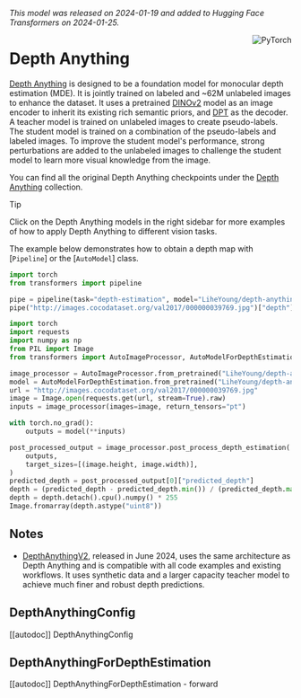 <!--Copyright 2024 The HuggingFace Team. All rights reserved.

Licensed under the Apache License, Version 2.0 (the "License"); you may not use this file except in compliance with
the License. You may obtain a copy of the License at

http://www.apache.org/licenses/LICENSE-2.0

Unless required by applicable law or agreed to in writing, software distributed under the License is distributed on
an "AS IS" BASIS, WITHOUT WARRANTIES OR CONDITIONS OF ANY KIND, either express or implied. See the License for the
specific language governing permissions and limitations under the License.

⚠️ Note that this file is in Markdown but contain specific syntax for our doc-builder (similar to MDX) that may not be
rendered properly in your Markdown viewer.

-->
*This model was released on 2024-01-19 and added to Hugging Face Transformers on 2024-01-25.*

<div style="float: right;">
    <div class="flex flex-wrap space-x-1">
        <img alt="PyTorch" src="https://img.shields.io/badge/PyTorch-DE3412?style=flat&logo=pytorch&logoColor=white">
    </div>
</div>

# Depth Anything

[Depth Anything](https://huggingface.co/papers/2401.10891) is designed to be a foundation model for monocular depth estimation (MDE). It is jointly trained on labeled and ~62M unlabeled images to enhance the dataset. It uses a pretrained [DINOv2](./dinov2) model as an image encoder to inherit its existing rich semantic priors, and [DPT](./dpt) as the decoder. A teacher model is trained on unlabeled images to create pseudo-labels. The student model is trained on a combination of the pseudo-labels and labeled images. To improve the student model's performance, strong perturbations are added to the unlabeled images to challenge the student model to learn more visual knowledge from the image.

You can find all the original Depth Anything checkpoints under the [Depth Anything](https://huggingface.co/collections/LiheYoung/depth-anything-release-65b317de04eec72abf6b55aa) collection.

> [!TIP]
> Click on the Depth Anything models in the right sidebar for more examples of how to apply Depth Anything to different vision tasks.

The example below demonstrates how to obtain a depth map with [`Pipeline`] or the [`AutoModel`] class.

<hfoptions id="usage">
<hfoption id="Pipeline">

```py
import torch
from transformers import pipeline

pipe = pipeline(task="depth-estimation", model="LiheYoung/depth-anything-base-hf", torch_dtype=torch.bfloat16, device=0)
pipe("http://images.cocodataset.org/val2017/000000039769.jpg")["depth"]
```

</hfoption>
<hfoption id="AutoModel">

```py
import torch
import requests
import numpy as np
from PIL import Image
from transformers import AutoImageProcessor, AutoModelForDepthEstimation

image_processor = AutoImageProcessor.from_pretrained("LiheYoung/depth-anything-base-hf")
model = AutoModelForDepthEstimation.from_pretrained("LiheYoung/depth-anything-base-hf", torch_dtype=torch.bfloat16)
url = "http://images.cocodataset.org/val2017/000000039769.jpg"
image = Image.open(requests.get(url, stream=True).raw)
inputs = image_processor(images=image, return_tensors="pt")

with torch.no_grad():
    outputs = model(**inputs)

post_processed_output = image_processor.post_process_depth_estimation(
    outputs,
    target_sizes=[(image.height, image.width)],
)
predicted_depth = post_processed_output[0]["predicted_depth"]
depth = (predicted_depth - predicted_depth.min()) / (predicted_depth.max() - predicted_depth.min())
depth = depth.detach().cpu().numpy() * 255
Image.fromarray(depth.astype("uint8"))
```

</hfoption>
</hfoptions>

## Notes

- [DepthAnythingV2](./depth_anything_v2), released in June 2024, uses the same architecture as Depth Anything and is compatible with all code examples and existing workflows. It uses synthetic data and a larger capacity teacher model to achieve much finer and robust depth predictions.

## DepthAnythingConfig

[[autodoc]] DepthAnythingConfig

## DepthAnythingForDepthEstimation

[[autodoc]] DepthAnythingForDepthEstimation
    - forward